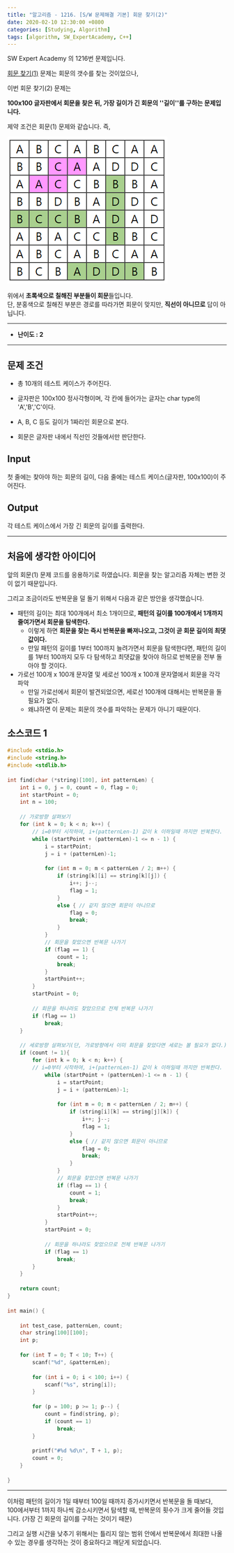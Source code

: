 ```yaml
---
title: "알고리즘 - 1216. [S/W 문제해결 기본] 회문 찾기(2)"
date: 2020-02-10 12:30:00 +0800
categories: [Studying, Algorithm]
tags: [algorithm, SW_ExpertAcademy, C++]
---
```


SW Expert Academy 의 1216번 문제입니다.  



[회문 찾기(1)](https://chanhuiseok.github.io/posts/algo-17/) 문제는 회문의 갯수를 찾는 것이었으나,

이번 회문 찾기(2) 문제는

**100x100 글자판에서 회문을 찾은 뒤, 가장 길이가 긴 회문의 ''길이''를 구하는 문제입니다.**



제약 조건은 회문(1) 문제와 같습니다. 즉,

![](https://github.com/ChanhuiSeok/chanhuiseok.github.io/blob/master/assets/img/sample/algo17_1.PNG?raw=true)

위에서 **초록색으로 칠해진 부분들이 회문**들입니다.  
단, 분홍색으로 칠해진 부분은 경로를 따라가면 회문이 맞지만, **직선이 아니므로** 답이 아닙니다.

------



- **난이도 : 2**

---

## **문제 조건**

* 총 10개의 테스트 케이스가 주어진다.

* 글자판은 100x100 정사각형이며, 각 칸에 들어가는 글자는 char type의 'A','B','C'이다.

* A, B, C 등도 길이가 1짜리인 회문으로 본다.

* 회문은 글자판 내에서 직선인 것들에서만 판단한다.

  

## **Input**

첫 줄에는 찾아야 하는 회문의 길이, 다음 줄에는 테스트 케이스(글자판, 100x100)이 주어진다.



## **Output**

각 테스트 케이스에서 가장 긴 회문의 길이를 출력한다.

---



## **처음에 생각한 아이디어**

앞의 회문(1) 문제 코드를 응용하기로 하였습니다. 회문을 찾는 알고리즘 자체는 변한 것이 없기 때문입니다.

그리고 조금이라도 반복문을 덜 돌기 위해서 다음과 같은 방안을 생각했습니다.

* 패턴의 길이는 최대 100개에서 최소 1개이므로, **패턴의 길이를 100개에서 1개까지 줄여가면서 회문을 탐색한다.**
  * 이렇게 하면 **회문을 찾는 즉시 반복문을 빠져나오고, 그것이 곧 회문 길이의 최댓값이다.**
  * 만일 패턴의 길이를 1부터 100까지 늘려가면서 회문을 탐색한다면, 패턴의 길이를 1부터 100까지 모두 다 탐색하고 최댓값을 찾아야 하므로 반복문을 전부 돌아야 할 것이다.
* 가로선 100개 x 100개 문자열 및 세로선 100개 x 100개 문자열에서 회문을 각각 파악
  * 만일 가로선에서 회문이 발견되었으면, 세로선 100개에 대해서는 반복문을 돌 필요가 없다.
  * 왜냐하면 이 문제는 회문의 갯수를 파악하는 문제가 아니기 때문이다.



## **소스코드 1**

```c++
#include <stdio.h>
#include <string.h>
#include <stdlib.h>

int find(char (*string)[100], int patternLen) {
	int i = 0, j = 0, count = 0, flag = 0;
	int startPoint = 0;
	int n = 100;

	// 가로방향 살펴보기
	for (int k = 0; k < n; k++) {
		// i=0부터 시작하여, i+(patternLen-1) 값이 k 이하일때 까지만 반복한다.
		while (startPoint + (patternLen)-1 <= n - 1) {
			i = startPoint;
			j = i + (patternLen)-1;

			for (int m = 0; m < patternLen / 2; m++) {
				if (string[k][i] == string[k][j]) {
					i++; j--;
					flag = 1;
				}
				else { // 같지 않으면 회문이 아니므로
					flag = 0;
					break;
				}
			}
			// 회문을 찾았으면 반복문 나가기
			if (flag == 1) {
				count = 1;
				break;
			}
			startPoint++;
		}
		startPoint = 0;

		// 회문을 하나라도 찾았으므로 전체 반복문 나가기
		if (flag == 1)
			break;
	}

	// 세로방향 살펴보기(단, 가로방향에서 이미 회문을 찾았다면 세로는 볼 필요가 없다.)
	if (count != 1){
		for (int k = 0; k < n; k++) {
		// i=0부터 시작하여, i+(patternLen-1) 값이 k 이하일때 까지만 반복한다.
			while (startPoint + (patternLen)-1 <= n - 1) {
				i = startPoint;
				j = i + (patternLen)-1;

				for (int m = 0; m < patternLen / 2; m++) {
					if (string[i][k] == string[j][k]) {
						i++; j--;
						flag = 1;
					}
					else { // 같지 않으면 회문이 아니므로
						flag = 0;
						break;
					}
				}
				// 회문을 찾았으면 반복문 나가기
				if (flag == 1) {
					count = 1;
					break;
				}
				startPoint++;
			}
			startPoint = 0;

			// 회문을 하나라도 찾았으므로 전체 반복문 나가기
			if (flag == 1)
				break;
		}
	}

	return count;
}

int main() {

	int test_case, patternLen, count;
	char string[100][100];
	int p;

	for (int T = 0; T < 10; T++) {
		scanf("%d", &patternLen);

		for (int i = 0; i < 100; i++) {
			scanf("%s", string[i]);
		}

		for (p = 100; p >= 1; p--) {
			count = find(string, p);
			if (count == 1)
				break;
		}

		printf("#%d %d\n", T + 1, p);
		count = 0;
	}

}
```

------

이처럼 패턴의 길이가 1일 때부터 100일 때까지 증가시키면서 반복문을 돌 때보다,   
100에서부터 1까지 하나씩 감소시키면서 탐색할 때, 반복문의 횟수가 크게 줄어들 것입니다. (가장 긴 회문의 길이를 구하는 것이기 때문)

그리고 실행 시간을 낮추기 위해서는 틀리지 않는 범위 안에서 반복문에서 최대한 나올 수 있는 경우를 생각하는 것이 중요하다고 깨닫게 되었습니다.